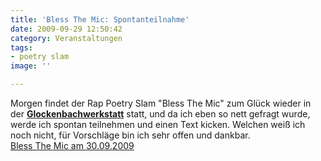 ```yaml
---
title: 'Bless The Mic: Spontanteilnahme'
date: 2009-09-29 12:50:42
category: Veranstaltungen
tags:
- poetry slam
image: ''

---
```


Morgen findet der Rap Poetry Slam "Bless The Mic" zum Glück wieder in der [**Glockenbachwerkstatt**](http://www.glockenbachwerkstatt.de) statt, und da ich eben so nett gefragt wurde, werde ich spontan teilnehmen und einen Text kicken. Welchen weiß ich noch nicht, für Vorschläge bin ich sehr offen und dankbar.  
[Bless The Mic am 30.09.2009](http://music.myspace.com/index.cfm?fuseaction=music.showDetails&friendid=408101723&Band_Show_ID=38558319)
